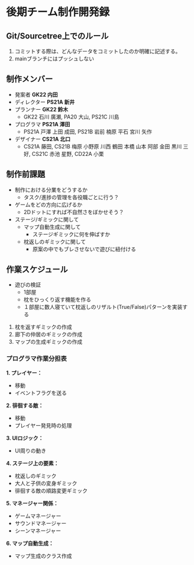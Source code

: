 # 後期チーム制作開発録

## Git/Sourcetree上でのルール
1. コミットする際は、どんなデータをコミットしたのか明確に記述する。
2. mainブランチにはプッシュしない

## 制作メンバー
* 発案者 __GK22 内田__
* ディレクター __PS21A 新井__
* プランナー __GK22 鈴木__
  * GK22 石川 廣瀬, PA20 大山, PS21C 川島
* プログラマ __PS21A 澤田__
  * PS21A 戸澤 上田 成田, PS21B 岩前 楠原 平石 宮川 矢作
* デザイナー __CS21A 北口__
  * CS21A 藤田, CS21B 梅原 小野原 川西 鶴田 本橋 山本 阿部 金田 黒川 三好, CS21C 赤池 星野, CD22A 小栗

## 制作前課題
* 制作における分業をどうするか
  * タスク/進捗の管理を各役職ごとに行う？
* ゲームをどの方向に広げるか
  * 2Dドットにすれば不自然さをぼかせそう？
* ステージ/ギミックに関して
  * マップ自動生成に関して
    * ステージギミックに何を伸ばすか
  * 枕返しのギミックに関して
    * 原案の中でもブレさせないで遊びに紐付ける

## 作業スケジュール
* 遊びの検証
  * 1部屋
  * 枕をひっくり返す機能を作る
  * １部屋に数人寝ていて枕返しのリザルト(True/False)パターンを実装する  
1. 枕を返すギミックの作成
2. 廊下の仲居のギミックの作成
3. マップの生成ギミックの作成

### プログラマ作業分担表
__1. プレイヤー：__
  * 移動
  * イベントフラグを送る

__2. 徘徊する敵：__
  * 移動
  * プレイヤー発見時の処理

__3. UIロジック：__
  * UI周りの動き

__4. ステージ上の要素：__
  * 枕返しのギミック
  * 大人と子供の変身ギミック
  * 徘徊する敵の順路変更ギミック

__5. マネージャー関係：__
  * ゲームマネージャー
  * サウンドマネージャー
  * シーンマネージャー

__6. マップ自動生成：__
  * マップ生成のクラス作成 
